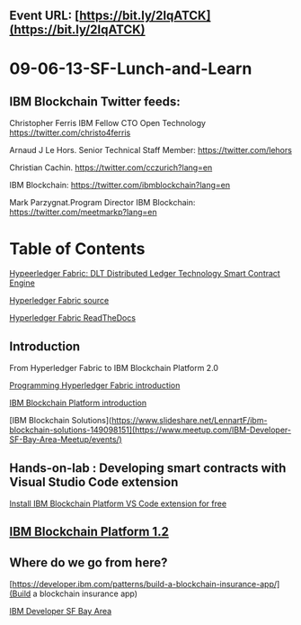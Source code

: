 ## Event URL: [https://bit.ly/2IqATCK](https://bit.ly/2IqATCK)

# 09-06-13-SF-Lunch-and-Learn

## IBM Blockchain Twitter feeds:

Christopher Ferris IBM Fellow CTO Open Technology https://twitter.com/christo4ferris

Arnaud J Le Hors. Senior Technical Staff Member: https://twitter.com/lehors

Christian Cachin. https://twitter.com/cczurich?lang=en

IBM Blockchain: https://twitter.com/ibmblockchain?lang=en

Mark Parzygnat.Program Director IBM Blockchain: https://twitter.com/meetmarkp?lang=en

# Table of Contents

[Hypeerledger Fabric: DLT Distributed Ledger Technology Smart Contract Engine ](https://www.hyperledger.org/projects/fabric)

[Hyperledger Fabric source](https://github.com/hyperledger)

[Hyperledger Fabric ReadTheDocs](https://hyperledger-fabric.readthedocs.io/en/release-1.4/)

## Introduction

From Hyperledger Fabric to IBM Blockchain Platform 2.0

[Programming Hyperledger Fabric introduction](https://www.slideshare.net/LennartF/ibp-technical-introduction)

[IBM Blockchain Platform introduction](https://www.slideshare.net/LennartF/ibm-blockchain-platform)

[IBM Blockchain Solutions](https://www.slideshare.net/LennartF/ibm-blockchain-solutions-149098151](https://www.meetup.com/IBM-Developer-SF-Bay-Area-Meetup/events/)

## Hands-on-lab : Developing smart contracts with Visual Studio Code extension 

[Install IBM Blockchain Platform VS Code extension for free](https://cloud.ibm.com/docs/services/blockchain?topic=blockchain-develop-vscode#develop-vscode-install)

 
## [IBM Blockchain Platform 1.2](https://cloud.ibm.com/catalog/services/blockchain-platform)

## Where do we go from here?

[https://developer.ibm.com/patterns/build-a-blockchain-insurance-app/](Build a blockchain insurance app)

[IBM Developer SF Bay Area](https://www.meetup.com/IBM-Developer-SF-Bay-Area-Meetup/)
